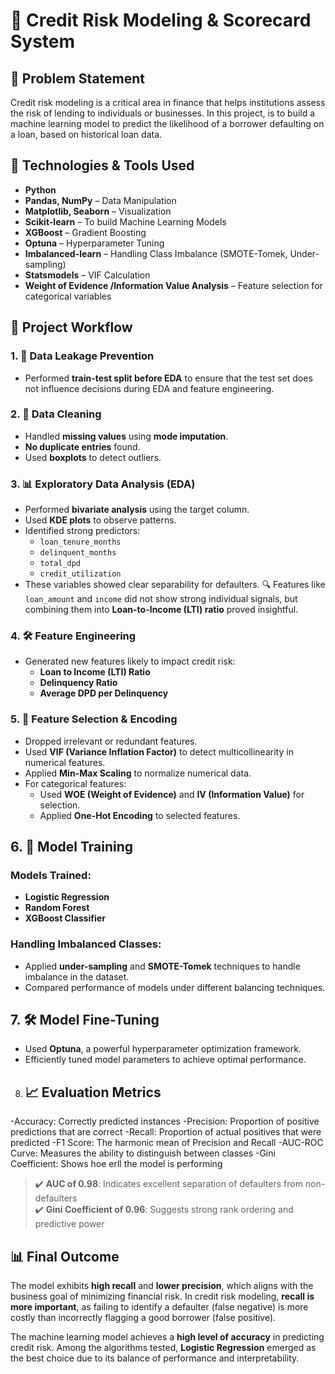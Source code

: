 # 🏦 Credit Risk Modeling & Scorecard System

## 📌 Problem Statement

Credit risk modeling is a critical area in finance that helps institutions assess the risk of lending to individuals or businesses. In this project, is to build a machine learning model to predict the likelihood of a borrower defaulting on a loan, based on historical loan data.

## 🧰 Technologies & Tools Used

- **Python**
- **Pandas, NumPy** – Data Manipulation
- **Matplotlib, Seaborn** – Visualization
- **Scikit-learn** –  To build Machine Learning Models
- **XGBoost** – Gradient Boosting 
- **Optuna** – Hyperparameter Tuning
- **Imbalanced-learn** – Handling Class Imbalance (SMOTE-Tomek, Under-sampling)
- **Statsmodels** – VIF Calculation
- **Weight of Evidence /Information Value  Analysis** – Feature selection for categorical variables

## 🧪 Project Workflow

### 1. 🧼 Data Leakage Prevention
- Performed **train-test split before EDA** to ensure that the test set does not influence decisions during EDA and feature engineering.

### 2. 🧹 Data Cleaning
- Handled **missing values** using **mode imputation**.
- **No duplicate entries** found.
- Used **boxplots** to detect outliers.

### 3. 📊 Exploratory Data Analysis (EDA)
- Performed **bivariate analysis** using the target column.
- Used **KDE plots** to observe patterns.
- Identified strong predictors:
  - `loan_tenure_months`
  - `delinquent_months`
  - `total_dpd`
  - `credit_utilization`
- These variables showed clear separability for defaulters.
🔍 Features like `loan_amount` and `income` did not show strong individual signals, but combining them into **Loan-to-Income (LTI) ratio** proved insightful.

### 4. 🛠️ Feature Engineering
- Generated new features likely to impact credit risk:
  - **Loan to Income (LTI) Ratio**
  - **Delinquency Ratio**
  - **Average DPD per Delinquency**

### 5. 🎯 Feature Selection & Encoding
- Dropped irrelevant or redundant features.
- Used **VIF (Variance Inflation Factor)** to detect multicollinearity in numerical features.
- Applied **Min-Max Scaling** to normalize numerical data.
- For categorical features:
  - Used **WOE (Weight of Evidence)** and **IV (Information Value)** for selection.
  - Applied **One-Hot Encoding** to selected features.
 
## 6. 🤖 Model Training

### Models Trained:
- **Logistic Regression**
- **Random Forest**
- **XGBoost Classifier**

### Handling Imbalanced Classes:
- Applied **under-sampling** and **SMOTE-Tomek** techniques to handle imbalance in the dataset.
- Compared performance of models under different balancing techniques.


## 7. 🛠️ Model Fine-Tuning

- Used **Optuna**, a powerful hyperparameter optimization framework.
- Efficiently tuned model parameters to achieve optimal performance.

8. ## 📈 Evaluation Metrics

-Accuracy: Correctly predicted instances
-Precision: Proportion of positive predictions that are correct
-Recall: Proportion of actual positives that were predicted
-F1 Score: The harmonic mean of Precision and Recall
-AUC-ROC Curve: Measures the ability to distinguish between classes
-Gini Coefficient: Shows hoe erll the model is performing 

> ✔️ **AUC of 0.98**: Indicates excellent separation of defaulters from non-defaulters  
> ✔️ **Gini Coefficient of 0.96**: Suggests strong rank ordering and predictive power

## 📊 Final Outcome
The model exhibits **high recall** and **lower precision**, which aligns with the business goal of minimizing financial risk. In credit risk modeling, **recall is more important**, as failing to identify a defaulter (false negative) is more costly than incorrectly flagging a good borrower (false positive).

The machine learning model achieves a **high level of accuracy**  in predicting credit risk. Among the algorithms tested, **Logistic Regression** emerged as the best choice due to its balance of performance and interpretability.

